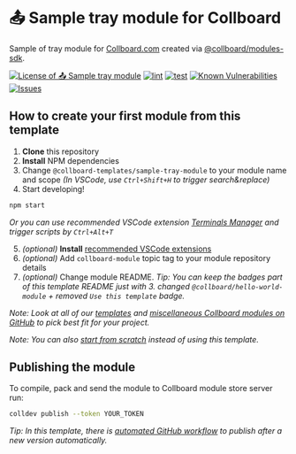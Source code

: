 # 📤 Sample tray module for Collboard

Sample of tray module for [Collboard.com](https://collboard.com/) created via [@collboard/modules-sdk](https://www.npmjs.com/package/@collboard/modules-sdk).

<!--Badges-->
<!--⚠️WARNING: This section was generated by https://github.com/hejny/batch-project-editor/blob/main/src/workflows/800-badges/badges.ts so every manual change will be overwritten.-->


[![License of 📤 Sample tray module](https://img.shields.io/github/license/collboard/sample-tray-module.svg?style=flat)](https://github.com/collboard/sample-tray-module/blob/main/LICENSE)
[![lint](https://github.com/collboard/sample-tray-module/actions/workflows/lint.yml/badge.svg)](https://github.com/collboard/sample-tray-module/actions/workflows/lint.yml)
[![test](https://github.com/collboard/sample-tray-module/actions/workflows/test.yml/badge.svg)](https://github.com/collboard/sample-tray-module/actions/workflows/test.yml)
[![Known Vulnerabilities](https://snyk.io/test/github/collboard/sample-tray-module/badge.svg)](https://snyk.io/test/github/collboard/sample-tray-module)
[![Issues](https://img.shields.io/github/issues/collboard/sample-tray-module.svg?style=flat)](https://github.com/collboard/sample-tray-module/issues)

<!--/Badges-->

## How to create your first module from this template

1. **Clone** this repository
2. **Install** NPM dependencies
3. Change `@collboard-templates/sample-tray-module` to your module name and scope _(In VSCode, use `Ctrl+Shift+H` to trigger search&replace)_
4. Start developing!

```bash
npm start
```

_Or you can use recommended VSCode extension [Terminals Manager](https://marketplace.visualstudio.com/items?itemName=fabiospampinato.vscode-terminals) and trigger scripts by `Ctrl+Alt+T`_

5. _(optional)_ **Install** [recommended VSCode extensions](./.vscode/extensions.json)
6. _(optional)_ Add `collboard-module` topic tag to your module repository details
7. _(optional)_ Change module README. _Tip: You can keep the badges part of this template README just with 3. changed `@collboard/hello-world-module` + removed `Use this template` badge._

_Note: Look at all of our [templates](https://github.com/topics/collboard-module-template) and [miscellaneous Collboard modules on GitHub](https://github.com/topics/collboard-module) to pick best fit for your project._

_Note: You can also [start from scratch](https://github.com/collboard/modules-sdk#how-to-develop-your-first-module) instead of using this template._

## Publishing the module

To compile, pack and send the module to Collboard module store server run:

```bash
colldev publish --token YOUR_TOKEN
```

_Tip: In this template, there is [automated GitHub workflow](./.github/workflows/publish.yml) to publish after a new version automatically._



